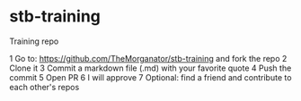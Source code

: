 # stb-training
Training repo

1 Go to: https://github.com/TheMorganator/stb-training and fork the repo
2 Clone it
3 Commit a markdown file (.md) with your favorite quote
4 Push the commit
5 Open PR
6 I will approve
7 Optional: find a friend and contribute to each other's repos
